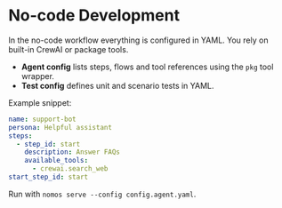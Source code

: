 # No-code Development

In the no-code workflow everything is configured in YAML. You rely on built-in CrewAI or package tools.

- **Agent config** lists steps, flows and tool references using the `pkg` tool wrapper.
- **Test config** defines unit and scenario tests in YAML.

Example snippet:
```yaml
name: support-bot
persona: Helpful assistant
steps:
  - step_id: start
    description: Answer FAQs
    available_tools:
      - crewai.search_web
start_step_id: start
```

Run with `nomos serve --config config.agent.yaml`.
